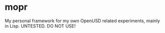 # mopr
My personal framework for my own OpenUSD related experiments, mainly in Lisp. UNTESTED. DO NOT USE!
